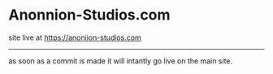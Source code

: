 # Anonnion-Studios.com
site live at https://anoniion-studios.com
<hr>
as soon as a commit is made it will intantly go live on the main site.
